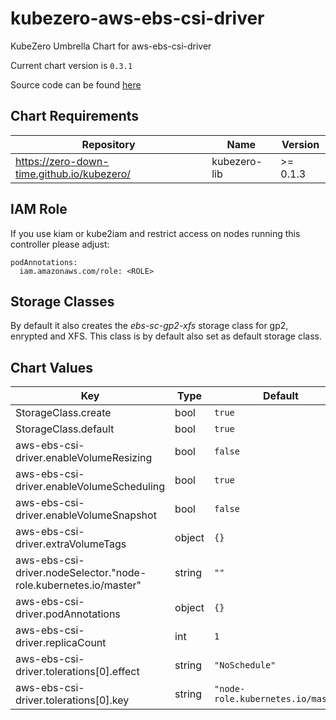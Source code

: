 kubezero-aws-ebs-csi-driver
===========================
KubeZero Umbrella Chart for aws-ebs-csi-driver

Current chart version is `0.3.1`

Source code can be found [here](https://kubezero.com)

## Chart Requirements

| Repository | Name | Version |
|------------|------|---------|
| https://zero-down-time.github.io/kubezero/ | kubezero-lib | >= 0.1.3 |

## IAM Role
If you use kiam or kube2iam and restrict access on nodes running this controller please adjust:
```
podAnnotations:
  iam.amazonaws.com/role: <ROLE>
```

## Storage Classes
By default it also creates the *ebs-sc-gp2-xfs* storage class for gp2, enrypted and XFS.
This class is by default also set as default storage class.

## Chart Values

| Key | Type | Default | Description |
|-----|------|---------|-------------|
| StorageClass.create | bool | `true` |  |
| StorageClass.default | bool | `true` |  |
| aws-ebs-csi-driver.enableVolumeResizing | bool | `false` |  |
| aws-ebs-csi-driver.enableVolumeScheduling | bool | `true` |  |
| aws-ebs-csi-driver.enableVolumeSnapshot | bool | `false` |  |
| aws-ebs-csi-driver.extraVolumeTags | object | `{}` | Optional tags to be added to each EBS volume |
| aws-ebs-csi-driver.nodeSelector."node-role.kubernetes.io/master" | string | `""` |  |
| aws-ebs-csi-driver.podAnnotations | object | `{}` |  iam.amazonaws.com/role: <IAM role ARN> to assume |
| aws-ebs-csi-driver.replicaCount | int | `1` |  |
| aws-ebs-csi-driver.tolerations[0].effect | string | `"NoSchedule"` |  |
| aws-ebs-csi-driver.tolerations[0].key | string | `"node-role.kubernetes.io/master"` |  |
